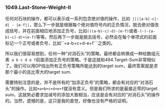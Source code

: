 ### 1049.Last-Stone-Weight-II

任何对石块的操作，都可以表示成一系列包含绝对值的操作，比如``` ||||a-b|-c|-d| - |e-f||```，那么下一步就是根据每个绝对值符号内的正负情况，脱去绝对值改成括号，并在前面相应地添加正负号，比如```(((a-b)-c)-d)-(e-f)```或者```-(-(-(a-b)-c)-d)+(e-f)```等等。然后再下一步就是脱去括号，必然会在每个单项式的前面标记一个正号或者负号，比如``+a-b+c+d-e+f```之类的。

所以我们很容易想到，任何一种“对消石头”的策略，最终都会转换成一种给数组元素``` a b c d e f```前面添加正负号的策略。于是这就和494.Target-Sum非常相似了。我们可以用DP找出所有正负号策略所能达到的target sum，最终答案就是求那个最小的且比零大的target sum.

需要特别注意的是，并不是所有的“加添正负号”的策略，都会有对应的“对消石头”的操作。比如```+a+b+c+d+e+f```就没有意义。但是我们所求的是最接近零的target sum，这就势必要求加减号的添加大致相当，应该是会有对应的“对消石头”的操作的。当然，遗憾的是，这只是我的直觉，好像也没有严格的证明。
